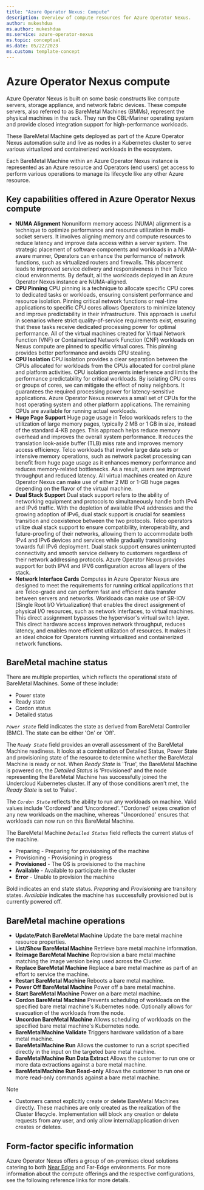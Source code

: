 ```yaml
---
title: "Azure Operator Nexus: Compute"
description: Overview of compute resources for Azure Operator Nexus.
author: mukeshdua
ms.author: mukeshdua
ms.service: azure-operator-nexus
ms.topic: conceptual
ms.date: 05/22/2023
ms.custom: template-concept
---
```


# Azure Operator Nexus compute

Azure Operator Nexus is built on some basic constructs like compute servers, storage appliance, and network fabric devices. These compute servers, also referred to as BareMetal Machines (BMMs), represent the physical machines in the rack. They run the CBL-Mariner operating system and provide closed integration support for high-performance workloads.

These BareMetal Machine gets deployed as part of the Azure Operator Nexus automation suite and live as nodes in a Kubernetes cluster to serve various virtualized and containerized workloads in the ecosystem.

Each BareMetal Machine within an Azure Operator Nexus instance is represented as an Azure resource and Operators (end users) get access to perform various operations to manage its lifecycle like any other Azure resource.

## Key capabilities offered in Azure Operator Nexus compute

- **NUMA Alignment** Nonuniform memory access (NUMA) alignment is a technique to optimize performance and resource utilization in multi-socket servers. It involves aligning memory and compute resources to reduce latency and improve data access within a server system. The strategic placement of software components and workloads in a NUMA-aware manner, Operators can enhance the performance of network functions, such as virtualized routers and firewalls. This placement leads to improved service delivery and responsiveness in their Telco cloud environments. By default, all the workloads deployed in an Azure Operator Nexus instance are NUMA-aligned.
- **CPU Pinning** CPU pinning is a technique to allocate specific CPU cores to dedicated tasks or workloads, ensuring consistent performance and resource isolation. Pinning critical network functions or real-time applications to specific CPU cores allows Operators to minimize latency and improve predictability in their infrastructure. This approach is useful in scenarios where strict quality-of-service requirements exist, ensuring that these tasks receive dedicated processing power for optimal performance. All of the virtual machines created for Virtual Network Function (VNF) or Containerized Network Function (CNF) workloads on Nexus compute are pinned to specific virtual cores. This pinning provides better performance and avoids CPU stealing.
- **CPU Isolation** CPU isolation provides a clear separation between the CPUs allocated for workloads from the CPUs allocated for control plane and platform activities. CPU isolation prevents interference and limits the performance predictability for critical workloads. By isolating CPU cores or groups of cores, we can mitigate the effect of noisy neighbors. It guarantees the required processing power for latency-sensitive applications. Azure Operator Nexus reserves a small set of CPUs for the host operating system and other platform applications. The remaining CPUs are available for running actual workloads.
- **Huge Page Support** Huge page usage in Telco workloads refers to the utilization of large memory pages, typically 2 MB or 1 GB in size, instead of the standard 4-KB pages. This approach helps reduce memory overhead and improves the overall system performance. It reduces the translation look-aside buffer (TLB) miss rate and improves memory access efficiency. Telco workloads that involve large data sets or intensive memory operations, such as network packet processing can benefit from huge page usage as it enhances memory performance and reduces memory-related bottlenecks. As a result, users see improved throughput and reduced latency. All virtual machines created on Azure Operator Nexus can make use of either 2 MB or 1-GB huge pages depending on the flavor of the virtual machine.
- **Dual Stack Support** Dual stack support refers to the ability of networking equipment and protocols to simultaneously handle both IPv4 and IPv6 traffic. With the depletion of available IPv4 addresses and the growing adoption of IPv6, dual stack support is crucial for seamless transition and coexistence between the two protocols. Telco operators utilize dual stack support to ensure compatibility, interoperability, and future-proofing of their networks, allowing them to accommodate both IPv4 and IPv6 devices and services while gradually transitioning towards full IPv6 deployment. Dual stack support ensures uninterrupted connectivity and smooth service delivery to customers regardless of their network addressing protocols. Azure Operator Nexus provides support for both IPV4 and IPV6 configuration across all layers of the stack.
- **Network Interface Cards** Computes in Azure Operator Nexus are designed to meet the requirements for running critical applications that are Telco-grade and can perform fast and efficient data transfer between servers and networks. Workloads can make use of SR-IOV (Single Root I/O Virtualization) that enables the direct assignment of physical I/O resources, such as network interfaces, to virtual machines. This direct assignment bypasses the hypervisor's virtual switch layer. This direct hardware access improves network throughput, reduces latency, and enables more efficient utilization of resources. It makes it an ideal choice for Operators running virtualized and containerized network functions.

## BareMetal machine status

There are multiple properties, which reflects the operational state of BareMetal Machines. Some of these include:
- Power state
- Ready state
- Cordon status
- Detailed status 

_`Power state`_ field indicates the state as derived from BareMetal Controller (BMC). The state can be either 'On' or 'Off'.

The _`Ready State`_ field provides an overall assessment of the BareMetal Machine readiness. It looks at a combination of Detailed Status, Power State and provisioning state of the resource to determine whether the BareMetal Machine is ready or not. When _Ready State_ is 'True', the BareMetal Machine is powered on, the _Detailed Status_ is 'Provisioned' and the node representing the BareMetal Machine has successfully joined the Undercloud Kubernetes cluster. If any of those conditions aren't met, the _Ready State_ is set to 'False'.

The _`Cordon State`_ reflects the ability to run any workloads on machine. Valid values include 'Cordoned' and 'Uncordoned'. "Cordoned' seizes creation of any new workloads on the machine, whereas "Uncordoned' ensures that workloads can now run on this BareMetal Machine.

The BareMetal Machine _`Detailed Status`_ field reflects the current status of the machine.

- Preparing - Preparing for provisioning of the machine
- Provisioning - Provisioning in progress
- **Provisioned** - The OS is provisioned to the machine
- **Available** - Available to participate in the cluster
- **Error** - Unable to provision the machine

Bold indicates an end state status.
_Preparing_ and _Provisioning_ are transitory states. _Available_ indicates the machine has successfully provisioned but is currently powered off.


## BareMetal machine operations

- **Update/Patch BareMetal Machine** Update the bare metal machine resource properties.
- **List/Show BareMetal Machine** Retrieve bare metal machine information.
- **Reimage BareMetal Machine** Reprovision a bare metal machine matching the image version being used across the Cluster.
- **Replace BareMetal Machine** Replace a bare metal machine as part of an effort to service the machine.
- **Restart BareMetal Machine** Reboots a bare metal machine.
- **Power Off BareMetal Machine** Power off a bare metal machine.
- **Start BareMetal Machine** Power on a bare metal machine.
- **Cordon BareMetal Machine** Prevents scheduling of workloads on the specified bare metal machine's Kubernetes node. Optionally allows for evacuation of the workloads from the node.
- **Uncordon BareMetal Machine** Allows scheduling of workloads on the specified bare metal machine's Kubernetes node.
- **BareMetalMachine Validate** Triggers hardware validation of a bare metal machine.
- **BareMetalMachine Run** Allows the customer to run a script specified directly in the input on the targeted bare metal machine.
- **BareMetalMachine Run Data Extract** Allows the customer to run one or more data extractions against a bare metal machine.
- **BareMetalMachine Run Read-only** Allows the customer to run one or more read-only commands against a bare metal machine.

> [!NOTE]
> * Customers cannot explicitly create or delete BareMetal Machines directly. These machines are only created as the realization of the Cluster lifecycle. Implementation will block any creation or delete requests from any user, and only allow internal/application driven creates or deletes.

## Form-factor specific information

Azure Operator Nexus offers a group of on-premises cloud solutions catering to both [Near Edge](reference-near-edge-compute.md) and Far-Edge environments. For more information about the compute offerings and the respective configurations, see the following reference links for more details. 
